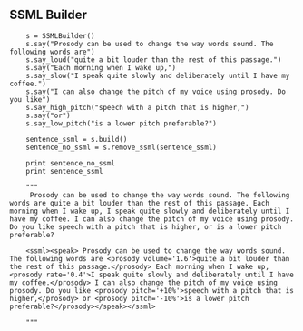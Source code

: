 ## SSML Builder


        s = SSMLBuilder()
        s.say("Prosody can be used to change the way words sound. The following words are")
        s.say_loud("quite a bit louder than the rest of this passage.")
        s.say("Each morning when I wake up,")
        s.say_slow("I speak quite slowly and deliberately until I have my coffee.")
        s.say("I can also change the pitch of my voice using prosody. Do you like")
        s.say_high_pitch("speech with a pitch that is higher,")
        s.say("or")
        s.say_low_pitch("is a lower pitch preferable?")
        
        sentence_ssml = s.build()
        sentence_no_ssml = s.remove_ssml(sentence_ssml)
        
        print sentence_no_ssml
        print sentence_ssml
        
        """
         Prosody can be used to change the way words sound. The following words are quite a bit louder than the rest of this passage. Each morning when I wake up, I speak quite slowly and deliberately until I have my coffee. I can also change the pitch of my voice using prosody. Do you like speech with a pitch that is higher, or is a lower pitch preferable?
        
        <ssml><speak> Prosody can be used to change the way words sound. The following words are <prosody volume='1.6'>quite a bit louder than the rest of this passage.</prosody> Each morning when I wake up, <prosody rate='0.4'>I speak quite slowly and deliberately until I have my coffee.</prosody> I can also change the pitch of my voice using prosody. Do you like <prosody pitch='+10%'>speech with a pitch that is higher,</prosody> or <prosody pitch='-10%'>is a lower pitch preferable?</prosody></speak></ssml>
        
        """